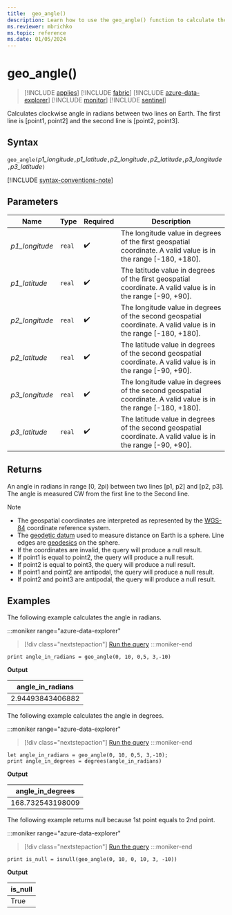 ```yaml
---
title:  geo_angle()
description: Learn how to use the geo_angle() function to calculate the angle between two lines on Earth.
ms.reviewer: mbrichko
ms.topic: reference
ms.date: 01/05/2024
---
```

# geo_angle()

> [!INCLUDE [applies](../includes/applies-to-version/applies.md)] [!INCLUDE [fabric](../includes/applies-to-version/fabric.md)] [!INCLUDE [azure-data-explorer](../includes/applies-to-version/azure-data-explorer.md)] [!INCLUDE [monitor](../includes/applies-to-version/monitor.md)] [!INCLUDE [sentinel](../includes/applies-to-version/sentinel.md)]

Calculates clockwise angle in radians between two lines on Earth. The first line is [point1, point2] and the second line is [point2, point3].

## Syntax

`geo_angle(`*p1_longitude*`,`*p1_latitude*`,`*p2_longitude*`,`*p2_latitude*`,`*p3_longitude*`,`*p3_latitude*`)`

[!INCLUDE [syntax-conventions-note](../includes/syntax-conventions-note.md)]

## Parameters

| Name | Type | Required | Description |
|--|--|--|--|
|*p1_longitude*| `real` |  :heavy_check_mark: | The longitude value in degrees of the first geospatial coordinate. A valid value is in the range [-180, +180].|
|*p1_latitude*| `real` |  :heavy_check_mark: | The latitude value in degrees of the first geospatial coordinate. A valid value is in the range [-90, +90].|
|*p2_longitude*| `real` |  :heavy_check_mark: | The longitude value in degrees of the second geospatial coordinate. A valid value is in the range [-180, +180].|
|*p2_latitude*| `real` |  :heavy_check_mark: | The latitude value in degrees of the second geospatial coordinate. A valid value is in the range [-90, +90].|
|*p3_longitude*| `real` |  :heavy_check_mark: | The longitude value in degrees of the second geospatial coordinate. A valid value is in the range [-180, +180].|
|*p3_latitude*| `real` |  :heavy_check_mark: | The latitude value in degrees of the second geospatial coordinate. A valid value is in the range [-90, +90].|

## Returns

An angle in radians in range [0, 2pi) between two lines [p1, p2] and [p2, p3]. The angle is measured CW from the first line to the Second line.

> [!NOTE]
>
> * The geospatial coordinates are interpreted as represented by the [WGS-84](https://earth-info.nga.mil/index.php?dir=wgs84&action=wgs84) coordinate reference system.
> * The [geodetic datum](https://en.wikipedia.org/wiki/Geodetic_datum) used to measure distance on Earth is a sphere. Line edges are [geodesics](https://en.wikipedia.org/wiki/Geodesic) on the sphere.
> * If the coordinates are invalid, the query will produce a null result.
> * If point1 is equal to point2, the query will produce a null result.
> * If point2 is equal to point3, the query will produce a null result.
> * If point1 and point2 are antipodal, the query will produce a null result.
> * If point2 and point3 are antipodal, the query will produce a null result.

## Examples

The following example calculates the angle in radians.

:::moniker range="azure-data-explorer"
> [!div class="nextstepaction"]
> <a href="https://dataexplorer.azure.com/clusters/help/databases/Samples?query=H4sIAAAAAAAAAysoyswrUUjMS89Jjc%2FMiy9KTMlMzCtWsFVIT82PBwtrGOgoGAKxgY6pjoKxjq6hgSYAgS0UoTUAAAA%3D" target="_blank">Run the query</a>
:::moniker-end
```kusto
print angle_in_radians = geo_angle(0, 10, 0,5, 3,-10)
```

**Output**

|angle_in_radians|
|---|
|2.94493843406882|

The following example calculates the angle in degrees.

:::moniker range="azure-data-explorer"
> [!div class="nextstepaction"]
> <a href="https://dataexplorer.azure.com/clusters/help/databases/Samples?query=H4sIAAAAAAAAA8tJLVFIzEvPSY3PzIsvSkzJTMwrVrBVSE%2FNjwcLaxjoKBgCsYGOqY6CsY6uoYGmNVdBUWYekraU1PSi1FSQNihLA91ETQCHVNd5ZwAAAA%3D%3D" target="_blank">Run the query</a>
:::moniker-end
```kusto
let angle_in_radians = geo_angle(0, 10, 0,5, 3,-10);
print angle_in_degrees = degrees(angle_in_radians)
```

**Output**

|angle_in_degrees|
|---|
|168.732543198009|

The following example returns null because 1st point equals to 2nd point.

:::moniker range="azure-data-explorer"
> [!div class="nextstepaction"]
> <a href="https://dataexplorer.azure.com/clusters/help/databases/Samples?query=H4sIAAAAAAAAAysoyswrUcgsjs8rzclRsAWyQAyN9NT8%2BMS89JxUDQMdBUMghlLGOgq6hgaamgD0cBDLNwAAAA%3D%3D" target="_blank">Run the query</a>
:::moniker-end
```kusto
print is_null = isnull(geo_angle(0, 10, 0, 10, 3, -10))
```

**Output**

|is_null|
|---|
|True|

